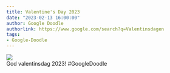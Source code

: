 ```yaml
---
title: Valentine's Day 2023
date: "2023-02-13 16:00:00"
author: Google Doodle
authorlink: https://www.google.com/search?q=Valentinsdagen
tags:
- Google-Doodle
---
```

<img src="https://www.google.com/logos/doodles/2023/valentines-day-2023-6753651837109573.3-law.gif" referrerpolicy="no-referrer"><br>God valentinsdag 2023! #GoogleDoodle